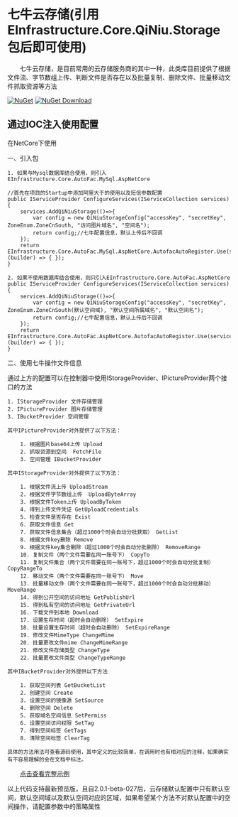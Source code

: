 # 七牛云存储(引用EInfrastructure.Core.QiNiu.Storage包后即可使用)

&emsp;&emsp;七牛云存储，是目前常用的云存储服务商的其中一种，此类库目前提供了根据文件流、字节数组上传、判断文件是否存在以及批量复制、删除文件、批量移动文件抓取资源等方法

[![NuGet](https://img.shields.io/nuget/v/EInfrastructure.Core.QiNiu.Storage.svg?style=flat-square)](https://www.nuget.org/packages/EInfrastructure.Core.QiNiu.Storage)
[![NuGet Download](https://img.shields.io/nuget/dt/EInfrastructure.Core.QiNiu.Storage.svg?style=flat-square)](https://www.nuget.org/packages/EInfrastructure.Core.QiNiu.Storage)


## 通过IOC注入使用配置

在NetCore下使用

一、引入包

    1. 如果与Mysql数据库结合使用，则引入EInfrastructure.Core.AutoFac.MySql.AspNetCore

    //首先在项目的Startup中添加阿里大于的使用以及短信参数配置
    public IServiceProvider ConfigureServices(IServiceCollection services)
    {
        services.AddQiNiuStorage(()=>{
            var config = new QiNiuStorageConfig("accessKey", "secretKey", ZoneEnum.ZoneCnSouth, "访问图片域名", "空间名");
            return config;//七牛配置信息，默认上传后不回调
        });
        return EInfrastructure.Core.AutoFac.MySql.AspNetCore.AutofacAutoRegister.Use(services, (builder) => { });
    }

    2. 如果不使用数据库结合使用，则只引入EInfrastructure.Core.AutoFac.AspNetCore
    public IServiceProvider ConfigureServices(IServiceCollection services)
    {
        services.AddQiNiuStorage(()=>{
            var config = new QiNiuStorageConfig("accessKey", "secretKey", ZoneEnum.ZoneCnSouth(默认空间域), "默认空间所属域名", "默认空间名");
            return config;//七牛配置信息，默认上传后不回调
        });
        return EInfrastructure.Core.AutoFac.AspNetCore.AutofacAutoRegister.Use(services, (builder) => { });
    }

二、使用七牛操作文件信息

通过上方的配置可以在控制器中使用IStorageProvider、IPictureProvider两个接口的方法

    1. IStorageProvider 文件存储管理
    2. IPictureProvider 图片存储管理
    3. IBucketProvider 空间管理

    其中IPictureProvider对外提供了以下方法：
        
        1. 根据图片base64上传 Upload
        2. 抓取资源到空间  FetchFile
        3. 空间管理 IBucketProvider

    其中IStorageProvider对外提供了以下方法：

        1. 根据文件流上传 UploadStream
        2. 根据文件字节数组上传  UploadByteArray
        3. 根据文件Token上传 UploadByToken
        4. 得到上传文件凭证 GetUploadCredentials
        5. 检查文件是否存在 Exist
        6. 获取文件信息 Get
        7. 获取文件信息集合（超过1000个时会自动分批获取） GetList
        8. 根据文件key删除 Remove
        9. 根据文件key集合删除（超过1000个时会自动分批删除） RemoveRange
        10. 复制文件（两个文件需要在同一账号下） CopyTo
        11. 复制文件集合（两个文件需要在同一账号下，超过1000个时会自动分批复制） CopyRangeTo
        12. 移动文件（两个文件需要在同一账号下） Move
        13. 批量移动文件（两个文件需要在同一账号下，超过1000个时会自动分批移动） MoveRange
        14. 得到公开空间的访问地址 GetPublishUrl
        15. 得到私有空间的访问地址 GetPrivateUrl
        16. 下载文件到本地 Download
        17. 设置生存时间（超时会自动删除） SetExpire
        18. 批量设置生存时间（超时会自动删除） SetExpireRange
        19. 修改文件MimeType ChangeMime
        20. 批量更改文件mime ChangeMimeRange
        21. 修改文件存储类型 ChangeType
        22. 批量更改文件类型 ChangeTypeRange

    其中IBucketProvider对外提供以下方法

        1. 获取空间列表 GetBucketList
        2. 创建空间 Create
        3. 设置空间的镜像源 SetSource
        4. 删除空间 Delete
        5. 获取域名空间信息 SetPermiss
        6. 设置空间访问权限 SetTag
        7. 得到空间标签 GetTags
        8. 清除空间标签 ClearTag

    具体的方法用法可查看源码使用，其中定义的比较简单，在调用时也有相对应的注释，如果确实有不容易理解的会在文档中标注。

  
&emsp;&emsp;<a href ="https://github.com/zhenlei520/System.Extension.Core.Demo/tree/master/Storage/System.Extension.Core.AspNetCore.QiNiuStorage" target="_blank">点击查看完整示例</a> 

以上代码支持最新预览版，且自2.0.1-beta-027后，云存储默认配置中只有默认空间，默认空间域以及默认空间对应的区域，如果希望某个方法不对默认配置中的空间操作，请配置参数中的策略属性